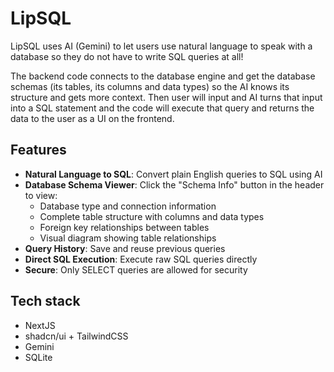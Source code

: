 # LipSQL

LipSQL uses AI (Gemini) to let users use natural language to speak with a database so they do not have to write SQL queries at all!

The backend code connects to the database engine and get the database schemas (its tables, its columns and data types) so the AI knows its structure and gets more context. Then user will input and AI turns that input into a SQL statement and the code will execute that query and returns the data to the user as a UI on the frontend.

## Features

-   **Natural Language to SQL**: Convert plain English queries to SQL using AI
-   **Database Schema Viewer**: Click the "Schema Info" button in the header to view:
    -   Database type and connection information
    -   Complete table structure with columns and data types
    -   Foreign key relationships between tables
    -   Visual diagram showing table relationships
-   **Query History**: Save and reuse previous queries
-   **Direct SQL Execution**: Execute raw SQL queries directly
-   **Secure**: Only SELECT queries are allowed for security

## Tech stack

-   NextJS
-   shadcn/ui + TailwindCSS
-   Gemini
-   SQLite
